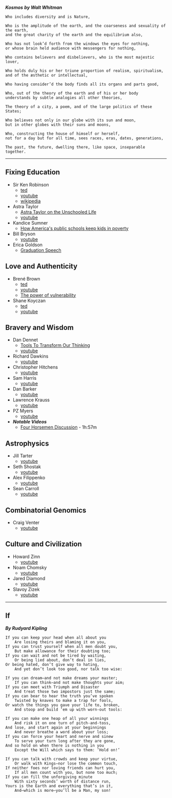 

***Kosmos***
***by Walt Whitman***

    Who includes diversity and is Nature,

    Who is the amplitude of the earth, and the coarseness and sexuality of the earth,
    and the great charity of the earth and the equilibrium also,

    Who has not look’d forth from the windows the eyes for nothing,
    or whose brain held audience with messengers for nothing,

    Who contains believers and disbelievers, who is the most majestic lover,

    Who holds duly his or her triune proportion of realism, spiritualism,
    and of the æsthetic or intellectual,

    Who having consider’d the body finds all its organs and parts good,

    Who, out of the theory of the earth and of his or her body
    understands by subtle analogies all other theories,

    The theory of a city, a poem, and of the large politics of these States;

    Who believes not only in our globe with its sun and moon,
    but in other globes with their suns and moons,

    Who, constructing the house of himself or herself,
    not for a day but for all time, sees races, eras, dates, generations,

    The past, the future, dwelling there, like space, inseparable together.

---

## Fixing Education
* Sir Ken Robinson
  - [ted](http://www.ted.com/speakers/sir_ken_robinson)
  - [youtube](https://www.youtube.com/results?search_query=Sir+Ken+Robinson)
  - [wikipedia](http://en.wikipedia.org/wiki/Ken_Robinson_%28educationalist%29)
* Astra Taylor
  - [Astra Taylor on the Unschooled Life](https://www.youtube.com/watch?v=LwIyy1Fi-4Q)
  - [youtube](https://www.youtube.com/results?search_query=Astra+Taylor)
* Kandice Sumner
  - [How America's public schools keep kids in poverty](https://www.ted.com/talks/kandice_sumner_how_america_s_public_schools_keep_kids_in_poverty)
* Bill Bryson
  - [youtube](https://www.youtube.com/results?search_query=Bill+Bryson)
* Erica Goldson
  - [Graduation Speech](https://www.youtube.com/watch?v=9M4tdMsg3ts)

## Love and Authenticity
* Brené Brown
  - [ted](https://www.ted.com/speakers/brene_brown)
  - [youtube](https://www.youtube.com/results?search_query=Brene+Brown)
  - [The power of vulnerability](https://www.ted.com/talks/brene_brown_on_vulnerability#)
* Shane Koyczan
  - [ted](https://www.ted.com/speakers/shane_koyczan)
  - [youtube](https://www.youtube.com/results?search_query=Shane+Koyczan)

## Bravery and Wisdom
* Dan Dennet
  - [Tools To Transform Our Thinking](https://www.youtube.com/watch?v=EJsD-3jtXz0)
  - [youtube](https://www.youtube.com/results?search_query=Dan+Dennet)
* Richard Dawkins
  - [youtube](https://www.youtube.com/results?search_query=Richard+Dawkins)
* Christopher Hitchens
  - [youtube](https://www.youtube.com/results?search_query=Christopher+Hitchens)
* Sam Harris
  - [youtube](https://www.youtube.com/results?search_query=Sam+Harris)
* Dan Barker
  - [youtube](https://www.youtube.com/results?search_query=Dan+Barker)
* Lawrence Krauss
  - [youtube](https://www.youtube.com/results?search_query=Lawrence+Krauss)
* PZ Myers
  - [youtube](https://www.youtube.com/results?search_query=PZ+Myers)
* ***Notable Videos***
  - [Four Horsemen Discussion](https://www.youtube.com/watch?v=rRLYL1Q9x9g) - 1h:57m

## Astrophysics
* Jill Tarter
  - [youtube](https://www.youtube.com/results?search_query=Jill+Tarter)
* Seth Shostak
  - [youtube](https://www.youtube.com/results?search_query=Seth+Shostak)
* Alex Filippenko
  - [youtube](https://www.youtube.com/results?search_query=Alex+Filippenko)
* Sean Carroll
  - [youtube](https://www.youtube.com/results?search_query=Sean+Carroll)

## Combinatorial Genomics
* Craig Venter
  - [youtube](https://www.youtube.com/results?search_query=Craig+Venter)

## Culture and Civilization
* Howard Zinn
  - [youtube](https://www.youtube.com/results?search_query=Howard+Zinn)
* Noam Chomsky
  - [youtube](https://www.youtube.com/results?search_query=Noam+Chomsky)
* Jared Diamond
  - [youtube](https://www.youtube.com/results?search_query=Jared+Diamond)
* Slavoy Zizek
  - [youtube](https://www.youtube.com/results?search_query=Slavoy+Zizek)

---

## If
***By Rudyard Kipling***

    If you can keep your head when all about you
        Are losing theirs and blaming it on you,
    If you can trust yourself when all men doubt you,
        But make allowance for their doubting too;
    If you can wait and not be tired by waiting,
        Or being lied about, don’t deal in lies,
    Or being hated, don’t give way to hating,
        And yet don’t look too good, nor talk too wise:

    If you can dream—and not make dreams your master;
        If you can think—and not make thoughts your aim;
    If you can meet with Triumph and Disaster
        And treat those two impostors just the same;
    If you can bear to hear the truth you’ve spoken
        Twisted by knaves to make a trap for fools,
    Or watch the things you gave your life to, broken,
        And stoop and build ’em up with worn-out tools:

    If you can make one heap of all your winnings
        And risk it on one turn of pitch-and-toss,
    And lose, and start again at your beginnings
        And never breathe a word about your loss;
    If you can force your heart and nerve and sinew
        To serve your turn long after they are gone,
    And so hold on when there is nothing in you
        Except the Will which says to them: ‘Hold on!’

    If you can talk with crowds and keep your virtue,
        Or walk with Kings—nor lose the common touch,
    If neither foes nor loving friends can hurt you,
        If all men count with you, but none too much;
    If you can fill the unforgiving minute
        With sixty seconds’ worth of distance run,
    Yours is the Earth and everything that’s in it,
        And—which is more—you’ll be a Man, my son!
